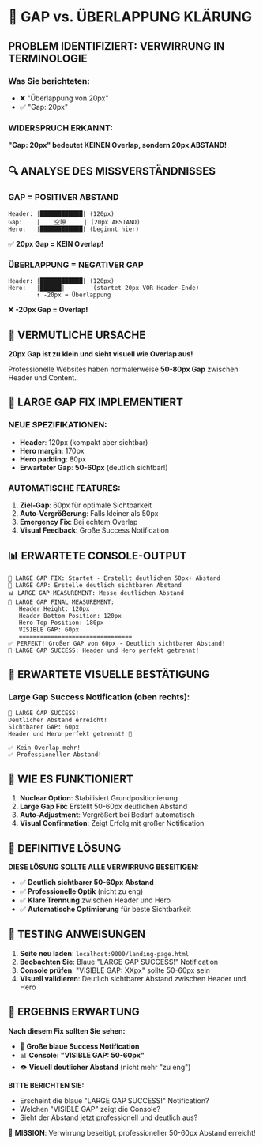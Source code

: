 # 🤔 GAP vs. ÜBERLAPPUNG KLÄRUNG

## PROBLEM IDENTIFIZIERT: VERWIRRUNG IN TERMINOLOGIE

### Was Sie berichteten:
- ❌ "Überlappung von 20px"  
- ✅ "Gap: 20px"

### WIDERSPRUCH ERKANNT:
**"Gap: 20px" bedeutet KEINEN Overlap, sondern 20px ABSTAND!**

## 🔍 ANALYSE DES MISSVERSTÄNDNISSES

### GAP = POSITIVER ABSTAND
```
Header: |████████████| (120px)
Gap:    |    空隙     | (20px ABSTAND)
Hero:   |████████████| (beginnt hier)
```
✅ **20px Gap = KEIN Overlap!**

### ÜBERLAPPUNG = NEGATIVER GAP
```
Header: |████████████| (120px)
Hero:   |██████|        (startet 20px VOR Header-Ende)
        ↑ -20px = Überlappung
```
❌ **-20px Gap = Overlap!**

## 🎯 VERMUTLICHE URSACHE

**20px Gap ist zu klein und sieht visuell wie Overlap aus!**

Professionelle Websites haben normalerweise **50-80px Gap** zwischen Header und Content.

## 🚀 LARGE GAP FIX IMPLEMENTIERT

### NEUE SPEZIFIKATIONEN:
- **Header**: 120px (kompakt aber sichtbar)
- **Hero margin**: 170px  
- **Hero padding**: 80px
- **Erwarteter Gap**: **50-60px** (deutlich sichtbar!)

### AUTOMATISCHE FEATURES:
1. **Ziel-Gap**: 60px für optimale Sichtbarkeit
2. **Auto-Vergrößerung**: Falls kleiner als 50px
3. **Emergency Fix**: Bei echtem Overlap
4. **Visual Feedback**: Große Success Notification

## 📊 ERWARTETE CONSOLE-OUTPUT

```
🎯 LARGE GAP FIX: Startet - Erstellt deutlichen 50px+ Abstand
🔧 LARGE GAP: Erstelle deutlich sichtbaren Abstand
📊 LARGE GAP MEASUREMENT: Messe deutlichen Abstand
🎯 LARGE GAP FINAL MEASUREMENT:
   Header Height: 120px
   Header Bottom Position: 120px
   Hero Top Position: 180px
   VISIBLE GAP: 60px
   ================================
✅ PERFEKT! Großer GAP von 60px - Deutlich sichtbarer Abstand!
🎉 LARGE GAP SUCCESS: Header und Hero perfekt getrennt!
```

## 🎉 ERWARTETE VISUELLE BESTÄTIGUNG

### Large Gap Success Notification (oben rechts):
```
🎯 LARGE GAP SUCCESS!
Deutlicher Abstand erreicht!
Sichtbarer GAP: 60px
Header und Hero perfekt getrennt! 🎉

✅ Kein Overlap mehr!
✅ Professioneller Abstand!
```

## 🔄 WIE ES FUNKTIONIERT

1. **Nuclear Option**: Stabilisiert Grundpositionierung
2. **Large Gap Fix**: Erstellt 50-60px deutlichen Abstand
3. **Auto-Adjustment**: Vergrößert bei Bedarf automatisch
4. **Visual Confirmation**: Zeigt Erfolg mit großer Notification

## 🎯 DEFINITIVE LÖSUNG

**DIESE LÖSUNG SOLLTE ALLE VERWIRRUNG BESEITIGEN:**

- ✅ **Deutlich sichtbarer 50-60px Abstand**
- ✅ **Professionelle Optik** (nicht zu eng)
- ✅ **Klare Trennung** zwischen Header und Hero
- ✅ **Automatische Optimierung** für beste Sichtbarkeit

## 📝 TESTING ANWEISUNGEN

1. **Seite neu laden**: `localhost:9000/landing-page.html`
2. **Beobachten Sie**: Blaue "LARGE GAP SUCCESS!" Notification 
3. **Console prüfen**: "VISIBLE GAP: XXpx" sollte 50-60px sein
4. **Visuell validieren**: Deutlich sichtbarer Abstand zwischen Header und Hero

## 🚀 ERGEBNIS ERWARTUNG

**Nach diesem Fix sollten Sie sehen:**
- 🎯 **Große blaue Success Notification**
- 📊 **Console: "VISIBLE GAP: 50-60px"**  
- 👁️ **Visuell deutlicher Abstand** (nicht mehr "zu eng")

**BITTE BERICHTEN SIE:**
- Erscheint die blaue "LARGE GAP SUCCESS!" Notification?
- Welchen "VISIBLE GAP" zeigt die Console?
- Sieht der Abstand jetzt professionell und deutlich aus?

🎯 **MISSION**: Verwirrung beseitigt, professioneller 50-60px Abstand erreicht!